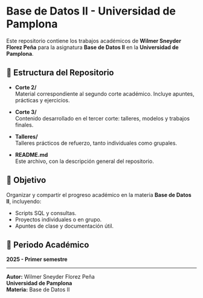 # Base de Datos II - Universidad de Pamplona

Este repositorio contiene los trabajos académicos de **Wilmer Sneyder Florez Peña** para la asignatura **Base de Datos II** en la **Universidad de Pamplona**.

## 📁 Estructura del Repositorio

- **Corte 2/**  
  Material correspondiente al segundo corte académico. Incluye apuntes, prácticas y ejercicios.

- **Corte 3/**  
  Contenido desarrollado en el tercer corte: talleres, modelos y trabajos finales.

- **Talleres/**  
  Talleres prácticos de refuerzo, tanto individuales como grupales.

- **README.md**  
  Este archivo, con la descripción general del repositorio.

## 📌 Objetivo

Organizar y compartir el progreso académico en la materia **Base de Datos II**, incluyendo:


- Scripts SQL y consultas.
- Proyectos individuales o en grupo.
- Apuntes de clase y documentación útil.

## 📅 Periodo Académico

**2025 - Primer semestre**

---

**Autor:** Wilmer Sneyder Florez Peña  
**Universidad de Pamplona**  
**Materia:** Base de Datos II
